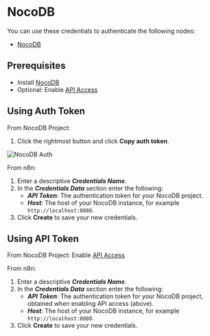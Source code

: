 # NocoDB

You can use these credentials to authenticate the following nodes:

- [NocoDB](/integrations/nodes/n8n-nodes-base.nocoDb/)

## Prerequisites

* Install [NocoDB](https://www.nocodb.com/)
* Optional: Enable [API Access](https://docs.nocodb.com/developer-resources/api-tokens)

## Using Auth Token

From NocoDB Project:

1. Click the rightmost button and click **Copy auth token**.

![NocoDB Auth](/_images/integrations/nodes/nocodb/xc-auth.png)

From n8n:

1. Enter a descriptive ***Credentials Name***.
2. In the ***Credentials Data*** section enter the following:
    * ***API Token***: The authentication token for your NocoDB project.
    * ***Host***: The host of your NocoDB instance, for example `http://localhost:8080`.
3. Click **Create** to save your new credentials.

## Using API Token

From NocoDB Project: Enable [API Access](https://docs.nocodb.com/developer-resources/api-tokens)

From n8n:

1. Enter a descriptive ***Credentials Name***.
2. In the ***Credentials Data*** section enter the following:
    * ***API Token***: The authentication token for your NocoDB project, obtained when enabling API access (above).
    * ***Host***: The host of your NocoDB instance, for example `http://localhost:8080`.
3. Click **Create** to save your new credentials.
